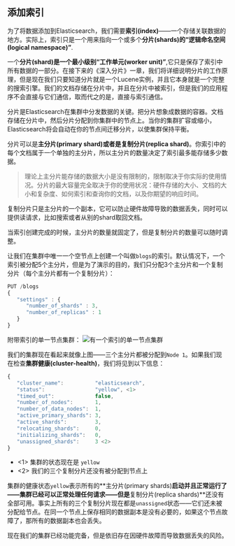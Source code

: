 ## 添加索引

为了将数据添加到Elasticsearch，我们需要**索引(index)**——一个存储关联数据的地方。实际上，索引只是一个用来指向一个或多个**分片(shards)**的**“逻辑命名空间(logical namespace)”**.

一个**分片(shard)**是一个最小级别**“工作单元(worker unit)”**,它只是保存了索引中所有数据的一部分。在接下来的《深入分片》一章，我们将详细说明分片的工作原理，但是现在我们只要知道分片就是一个Lucene实例，并且它本身就是一个完整的搜索引擎。我们的文档存储在分片中，并且在分片中被索引，但是我们的应用程序不会直接与它们通信，取而代之的是，直接与索引通信。

分片是Elasticsearch在集群中分发数据的关键。把分片想象成数据的容器。文档存储在分片中，然后分片分配到你集群中的节点上。当你的集群扩容或缩小，Elasticsearch将会自动在你的节点间迁移分片，以使集群保持平衡。

分片可以是**主分片(primary shard)**或者是**复制分片(replica shard)**。你索引中的每个文档属于一个单独的主分片，所以主分片的数量决定了索引最多能存储多少数据。

> 理论上主分片能存储的数据大小是没有限制的，限制取决于你实际的使用情况。分片的最大容量完全取决于你的使用状况：硬件存储的大小、文档的大小和复杂度、如何索引和查询你的文档，以及你期望的响应时间。

复制分片只是主分片的一个副本，它可以防止硬件故障导致的数据丢失，同时可以提供读请求，比如搜索或者从别的shard取回文档。

当索引创建完成的时候，主分片的数量就固定了，但是复制分片的数量可以随时调整。

让我们在集群中唯一一个空节点上创建一个叫做`blogs`的索引。默认情况下，一个索引被分配5个主分片，但是为了演示的目的，我们只分配3个主分片和一个复制分片（每个主分片都有一个复制分片）：

```Javascript
PUT /blogs
{
   "settings" : {
      "number_of_shards" : 3,
      "number_of_replicas" : 1
   }
}
```

附带索引的单一节点集群：
![有一个索引的单一节点集群](https://raw.githubusercontent.com/looly/elasticsearch-definitive-guide-cn/master/images/elas_0202.png)

我们的集群现在看起来就像上图——三个主分片都被分配到`Node 1`。如果我们现在检查**集群健康(cluster-health)**，我们将见到以下信息：

```Javascript
{
   "cluster_name":          "elasticsearch",
   "status":                "yellow", <1>
   "timed_out":             false,
   "number_of_nodes":       1,
   "number_of_data_nodes":  1,
   "active_primary_shards": 3,
   "active_shards":         3,
   "relocating_shards":     0,
   "initializing_shards":   0,
   "unassigned_shards":     3 <2>
}
```

- <1> 集群的状态现在是 `yellow`
- <2> 我们的三个复制分片还没有被分配到节点上

集群的健康状态`yellow`表示所有的**主分片(primary shards)**启动并且正常运行了——集群已经可以正常处理任何请求——但是**复制分片(replica shards)**还没有全部可用。事实上所有的三个复制分片现在都是`unassigned`状态——它们还未被分配给节点。在同一个节点上保存相同的数据副本是没有必要的，如果这个节点故障了，那所有的数据副本也会丢失。

现在我们的集群已经功能完备，但是依旧存在因硬件故障而导致数据丢失的风险。

